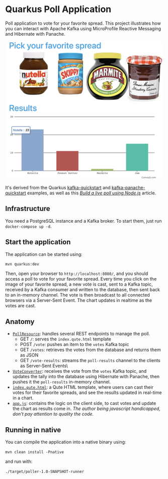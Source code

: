 Quarkus Poll Application
================================

Poll application to vote for your favorite spread. This project illustrates how you can interact with Apache Kafka using MicroProfile Reactive Messaging and Hibernate with Panache.

![Poll application](poll.png)

It's derived from the Quarkus [kafka-quickstart](https://github.com/quarkusio/quarkus-quickstarts/tree/master/kafka-quickstart) and [kafka-panache-quickstart](https://github.com/quarkusio/quarkus-quickstarts/tree/master/kafka-panache-quickstart) examples, as well as this *[Build a live poll using Node.js](https://pusher.com/tutorials/live-poll-nodejs)* article.

## Infrastructure

You need a PostgreSQL instance and a Kafka broker.
To start them, just run `docker-compose up -d`.

## Start the application

The application can be started using:

```bash
mvn quarkus:dev
```

Then, open your browser to `http://localhost:8080/`, and you should access a poll to vote for your favorite spread.
Every time you click on the image of your favorite spread, a new vote is cast, sent to a Kafka topic, received by a Kafka consumer and written to the database, then sent back to an in-memory channel. The vote is then broadcast to all connected browsers via a Server-Sent Event.
The chart updates in realtime as the votes are cast.

## Anatomy

* [`PollResource`](src/main/java/foo/bar/poller/PollResource.java): handles several REST endpoints to manage the poll.
    - GET `/`: serves the `index.qute.html` template
    - POST `/vote`: pushes an item to the `votes` Kafka topic
    - GET `/votes`: retrieves the votes from the database and returns them as JSON
    - GET `/vote-results`: streams the `poll-results` channel to the clients as Server-Sent Events\
* [`VoteConverter`](src/main/java/foo/bar/poller/VoteConverter.java): receives the vote from the `votes` Kafka topic, and updates the tally into the database using Hibernate with Panache, then pushes it the `poll-results` in-memory channel.
* [`index.qute.html`](src/main/resources/templates/index.qute.html): a Qute HTML template, where users can cast their votes for their favorite spreads, and see the results updated in real-time in a chart.
* [`app.js`](src/main/resources/META-INF/resources/app.js): contains the logic on the client side, to cast votes and update the chart as results come in. *The author being javascript handicapped, don't pay attention to quality the code.*

## Running in native

You can compile the application into a native binary using:

`mvn clean install -Pnative`

and run with:

`./target/poller-1.0-SNAPSHOT-runner`